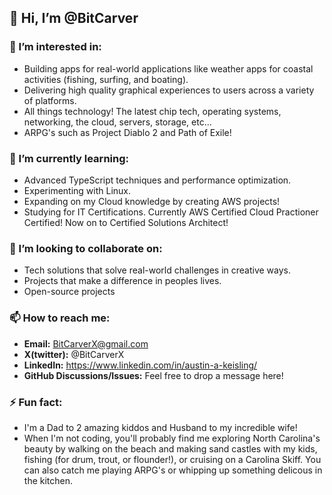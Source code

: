 ## 👋 Hi, I’m @BitCarver
### 👀 I’m interested in:
- Building apps for real-world applications like weather apps for coastal activities (fishing, surfing, and boating).
- Delivering high quality graphical experiences to users across a variety of platforms.
- All things technology! The latest chip tech, operating systems, networking, the cloud, servers, storage, etc...
- ARPG's such as Project Diablo 2 and Path of Exile!
### 🌱 I’m currently learning:
- Advanced TypeScript techniques and performance optimization.
- Experimenting with Linux.
- Expanding on my Cloud knowledge by creating AWS projects!
- Studying for IT Certifications. Currently AWS Certified Cloud Practioner Certified! Now on to Certified Solutions Architect!
### 🤝 I’m looking to collaborate on:
- Tech solutions that solve real-world challenges in creative ways.
- Projects that make a difference in peoples lives.
- Open-source projects
### 📫 How to reach me:
- **Email:** BitCarverX@gmail.com
- **X(twitter):** @BitCarverX
- **LinkedIn:** https://www.linkedin.com/in/austin-a-keisling/
- **GitHub Discussions/Issues:** Feel free to drop a message here!
### ⚡ Fun fact:
- I'm a Dad to 2 amazing kiddos and Husband to my incredible wife!
- When I'm not coding, you'll probably find me exploring North Carolina's beauty by walking on the beach and making sand castles with my kids, fishing (for drum, trout, or flounder!), or cruising on a Carolina Skiff. You can also catch me playing ARPG's or whipping up something delicous in the kitchen. 
